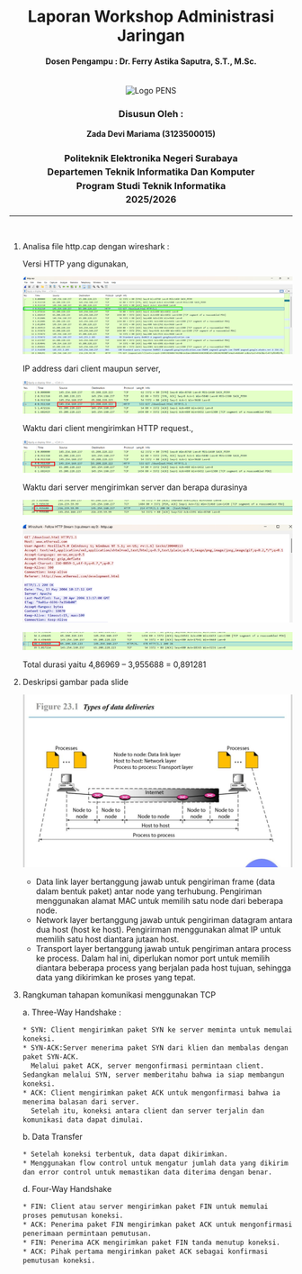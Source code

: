 <div align="center">
  <h1 style="text-align: center;font-weight: bold">Laporan Workshop Administrasi Jaringan<br></h1>
  <h4 style="text-align: center;">Dosen Pengampu : Dr. Ferry Astika Saputra, S.T., M.Sc.</h4>
</div>
<br />
<div align="center">
  <img src="https://i.ibb.co/DC3QHnM/logo-pens.png" alt="Logo PENS">
  <h3 style="text-align: center;">Disusun Oleh :</h3>
  <p style="text-align: center;">
  <strong>Zada Devi Mariama (3123500015)</strong>
  </p>

<h3 style="text-align: center;line-height: 1.5">Politeknik Elektronika Negeri Surabaya<br>Departemen Teknik Informatika Dan Komputer<br>Program Studi Teknik Informatika<br>2025/2026</h3>
  <hr>
</div>
<br>

1.	Analisa file http.cap dengan wireshark : 

    Versi HTTP yang digunakan, 

    ![img](../assets/week-1/1.png)

    IP address dari client maupun server, 

    ![img](../assets/week-1/2.png)

    Waktu dari client mengirimkan HTTP request., 

    ![img](../assets/week-1/3.png)

    Waktu dari server mengirimkan server dan berapa durasinya 

    ![img](../assets/week-1/4.png)

    ![img](../assets/week-1/5.png)

    ![img](../assets/week-1/6.png)

    Total durasi yaitu 4,86969 – 3,955688 = 0,891281

2.	Deskripsi gambar pada slide

    ![img](../assets/week-1/slide.jpeg)

    * Data link layer bertanggung jawab untuk pengiriman frame (data dalam bentuk paket) antar node yang terhubung. Pengiriman menggunakan alamat MAC untuk memilih satu node dari beberapa node.
    * Network layer bertanggung jawab untuk pengiriman datagram antara dua host (host ke host). Pengirirman menggunakan almat IP untuk memilih satu host diantara jutaan host.
    * Transport layer bertanggung jawab untuk pengiriman antara process ke process. Dalam hal ini, diperlukan nomor port untuk memilih diantara beberapa process yang berjalan pada host tujuan, sehingga data yang dikirimkan ke proses yang tepat.

3.	Rangkuman tahapan komunikasi menggunakan TCP

    a.	Three-Way Handshake :

        * SYN: Client mengirimkan paket SYN ke server meminta untuk memulai koneksi.
        * SYN-ACK:Server menerima paket SYN dari klien dan membalas dengan paket SYN-ACK.
          Melalui paket ACK, server mengonfirmasi permintaan client. Sedangkan melalui SYN, server memberitahu bahwa ia siap membangun koneksi.
        * ACK: Client mengirimkan paket ACK untuk mengonfirmasi bahwa ia menerima balasan dari server. 
          Setelah itu, koneksi antara client dan server terjalin dan komunikasi data dapat dimulai.

    b.	Data Transfer

        * Setelah koneksi terbentuk, data dapat dikirimkan.
        * Menggunakan flow control untuk mengatur jumlah data yang dikirim dan error control untuk memastikan data diterima dengan benar.

    d.	Four-Way Handshake

        * FIN: Client atau server mengirimkan paket FIN untuk memulai proses pemutusan koneksi.
        * ACK: Penerima paket FIN mengirimkan paket ACK untuk mengonfirmasi penerimaan permintaan pemutusan.
        * FIN: Penerima ACK mengirimkan paket FIN tanda menutup koneksi.
        * ACK: Pihak pertama mengirimkan paket ACK sebagai konfirmasi pemutusan koneksi.

